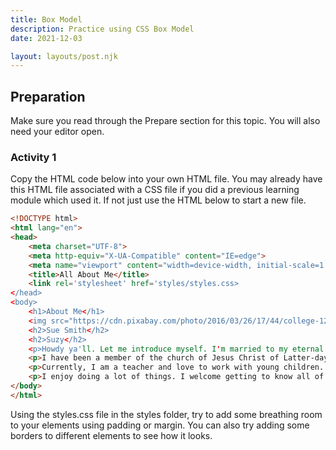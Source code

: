 ```yaml
---
title: Box Model
description: Practice using CSS Box Model
date: 2021-12-03

layout: layouts/post.njk
---
```


## Preparation

Make sure you read through the Prepare section for this topic. You will also need your editor open.

### Activity 1

Copy the HTML code below into your own HTML file. You may already have this HTML file associated with a CSS file if you did a previous learning module which used it. If not just use the HTML below to start a new file.

```html
<!DOCTYPE html>
<html lang="en">
<head>
    <meta charset="UTF-8">
    <meta http-equiv="X-UA-Compatible" content="IE=edge">
    <meta name="viewport" content="width=device-width, initial-scale=1.0">
    <title>All About Me</title>
    <link rel='stylesheet' href='styles/styles.css>
</head>
<body>
    <h1>About Me</h1>
    <img src="https://cdn.pixabay.com/photo/2016/03/26/17/44/college-1280964_1280.jpg">
    <h2>Sue Smith</h2>
    <h2>Suzy</h2>
    <p>Howdy ya'll. Let me introduce myself. I'm married to my eternal companion, Fred, and have 6 wonderful children. I am from Houston, TX. It is always hot (or cold) here, but it can be a wonderful and exciting place.</p>
    <p>I have been a member of the church of Jesus Christ of Latter-day Saints for 20 years. The things I love about the church are, Jesus Christ, prophets, etc.</p>
    <p>Currently, I am a teacher and love to work with young children. I am pursuing a masters of education and plan to become a principal. I love technology, especially building websites. Watching weird code turn into beautiful and amazing web pages can be very exciting.</p>
    <p>I enjoy doing a lot of things. I welcome getting to know all of my classmates. Thank you for looking at my web page.</p>
</body>
</html>
```

Using the styles.css file in the styles folder, try to add some breathing room to your elements using padding or margin. You can also try adding some borders to different elements to see how it looks.
